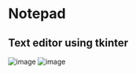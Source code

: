 # Notepad
## Text editor using tkinter

![image](https://user-images.githubusercontent.com/82490587/154056559-6610e275-a20a-4955-b523-1541b47c7d33.png)
![image](https://user-images.githubusercontent.com/82490587/154056622-c918a607-4ff4-4054-a372-885e456bf790.png)
